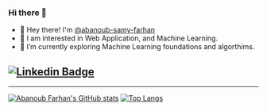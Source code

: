 ### Hi there 👋
- 👋 Hey there! I'm [@abanoub-samy-farhan](https://www.linkedin.com/in/abanoub-s-farhan-045430265/)
- 👀 I am interested in Web Application, and Machine Learning.
- 🌱 I’m currently exploring Machine Learning foundations and algorthims.

[![Linkedin Badge](https://img.shields.io/badge/-abanoubfarhan-blue?style=flat-square&logo=Linkedin&logoColor=white&link=https://www.linkedin.com/in/abanoub-s-farhan-045430265/)](https://www.linkedin.com/in/abanoub-s-farhan-045430265/)
---


---

[![Abanoub Farhan's GitHub stats](https://github-readme-stats.vercel.app/api?username=abanoub-samy-farhan)](https://github.com/anuraghazra/github-readme-stats)
[![Top Langs](https://github-readme-stats.vercel.app/api/top-langs/?username=abanoub-samy-farhan&layout=donut)](https://github.com/abanoub-samy-farhan/github-readme-stats)
<!--
**abanoub-samy-farhan/abanoub-samy-farhan** is a ✨ _special_ ✨ repository because its `README.md` (this file) appears on your GitHub profile.

Here are some ideas to get you started:

- 🔭 I’m currently working on ...
- 🌱 I’m currently learning ...
- 👯 I’m looking to collaborate on ...
- 🤔 I’m looking for help with ...
- 💬 Ask me about ...
- 📫 How to reach me: ...
- 😄 Pronouns: ...
- ⚡ Fun fact: ...
-->
